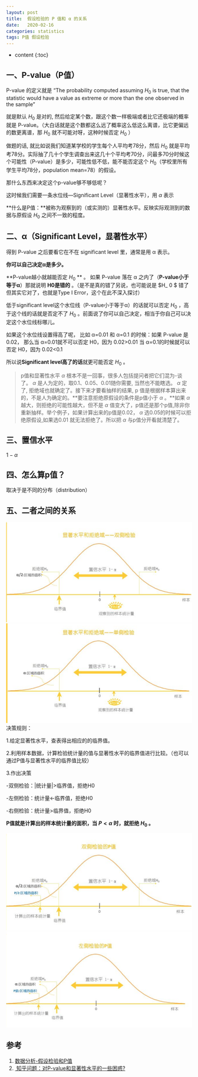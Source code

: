 ```yaml
---
layout: post
title:  假设检验的 P 值和 α 的关系 
date:   2020-02-16
categories: statistics 
tags: P值 假设检验
---
```

* content
{:toc}


## 一、P-value（P值）

P-value  的定义就是 “The probability computed assuming $H_0$ is true, that the statistic would have a value as extreme or more than the one observed in the sample”

就是默认 $H_0$ 是对的, 然后给定某个数，跟这个数一样极端或者比它还极端的概率就是 P-value。（大白话就是这个数都这么远了概率这么低这么离谱，比它更偏远的数更离谱，那 $H_0$ 就不可能对呀，这种时候否定  $H_0$ ）

做题的话, 就比如说我们知道某学校的学生每个人平均考78分，然后 $H_0$ 就是平均考78分。实际抽了几十个学生调查出来这几十个平均考70分，问最多70分时候这个可能性（P-value）是多少，可能性低不低，能不能否定这个 $H_0$（学校里所有学生平均78分，population mean=78）的假设。

那什么东西来决定这个p-value够不够低呢？

这时候我们需要一条水位线—Significant Level（显著性水平），用 $α$ 表示

**什么是P值：**被称为观察到的（或实测的）显著性水平。反映实际观测到的数据与原假设 $H_0$ 之间不一致的程度。







## 二、α（Significant Level，显著性水平）

得到 P-value 之后要看它在不在 significant level 里，通常是用 α 表示。

**你可以自己决定α是多少。**

**P-value越小就越能否定  $H_0$ ** 。 如果 P-value 落在 α 之内了（**P-value小于等于α**）那就说明 **H0是错的** 。（是不是真的错了另说，也可能说是 $H_ 0 $ 错了但其实它对了，也就是Type I Error，这个在此不深入探讨）

低于significant level这个水位线（P-value小于等于α）的话就可以否定 $H_0$ ，高于这个线的话就是否定不了 $H_0$ 。前面说了你可以自己决定，相当于你自己可以决定这个水位线标哪儿。

如果这个水位线设置得高了呢，
比如 α=0.01 和 α=0.1 的时候：如果 P-value 是0.02，
那么当 α=0.01就不可以否定 H0，因为 0.02>0.01
当 α=0.1的时候就可以否定 H0，因为 0.02<0.1

所以说**Significant level高了的话**就更可能否定 $H_0$ 。



>   p值和显著性水平 $\alpha$ 根本不是一回事，很多人包括提问者把它们混为-谈了。 $\alpha$ 是人为定的，取0.1、0.05、0.01随你需要, 当然也不能瞎选。 $\alpha$ 定了, 拒绝域也就确定了。接下来才要看抽样的结果, p 值是根据样本算出来的，不是人为确定的。**要注意拒绝原假设的条件是p值小于 $\alpha$ 。**如果 $\alpha$ 越大，则拒绝的可能性越大，但不是 $\alpha$ 值变大了，p值还是那个p值,除非你重新抽样。举个例子，如果计算出来的p值是0.02， $\alpha$ 选0.05的时候可以拒绝原假设,如果选0.01 就无法拒绝了。所以把 $\alpha$ 与p值分开看就清楚了。

## 三、置信水平

$1-\alpha$

## 四、怎么算p值？

取决于是不同的分布（distribution）





## 五、二者之间的关系



<center><img src="https://raw.githubusercontent.com/HG1227/image/master/img_tuchuang/20200515085027.png"></center>
<center><img src="https://raw.githubusercontent.com/HG1227/image/master/img_tuchuang/20200515085243.png"></center>
决策规则：

1.给定显著性水平，查表得出相应的的临界值。

2.利用样本数据，计算检验统计量的值与显著性水平的临界值进行比较。（也可以通过P值与显著性水平的临界值比较）

3.作出决策

-双侧检验：\|统计量\|>临界值，拒绝H0

-左侧检验：统计量<-临界值，拒绝H0

-右侧检验：统计量>临界值，拒绝H0





**P值就是计算出的样本统计量的面积，当 $P<α$ 时，就拒绝 $H_0$ 。**



<center><img src="https://raw.githubusercontent.com/HG1227/image/master/img_tuchuang/20200515085604.png"></center>
<center><img src="https://raw.githubusercontent.com/HG1227/image/master/img_tuchuang/20200515085720.png"></center>





## 参考

1. <a href="https://zhuanlan.zhihu.com/p/31424138" blank="">数据分析-假设检验和P值</a> 
2. <a href="https://www.zhihu.com/question/23680352/answer/144892542" blank=""> 知乎问题：对P-value和显著性水平的一些困惑?</a> 